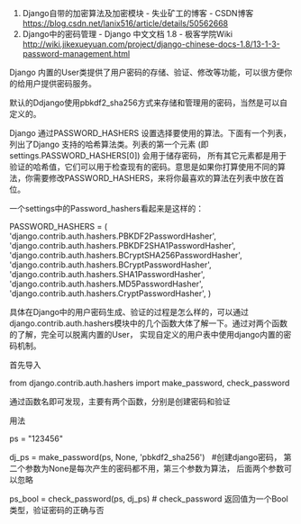 1. Django自带的加密算法及加密模块 - 失业矿工的博客 - CSDN博客 https://blog.csdn.net/lanix516/article/details/50562668
2. Django中的密码管理 - Django 中文文档 1.8 - 极客学院Wiki http://wiki.jikexueyuan.com/project/django-chinese-docs-1.8/13-1-3-password-management.html

Django 内置的User类提供了用户密码的存储、验证、修改等功能，可以很方便你的给用户提供密码服务。

默认的Ddjango使用pbkdf2_sha256方式来存储和管理用的密码，当然是可以自定义的。

Django 通过PASSWORD_HASHERS 设置选择要使用的算法。下面有一个列表，列出了Django 支持的哈希算法类。列表的第一个元素 (即settings.PASSWORD_HASHERS[0]) 会用于储存密码， 所有其它元素都是用于验证的哈希值，它们可以用于检查现有的密码。意思是如果你打算使用不同的算法，你需要修改PASSWORD_HASHERS，来将你最喜欢的算法在列表中放在首位。

一个settings中的Password_hashers看起来是这样的：

PASSWORD_HASHERS = (
    'django.contrib.auth.hashers.PBKDF2PasswordHasher',
    'django.contrib.auth.hashers.PBKDF2SHA1PasswordHasher',
    'django.contrib.auth.hashers.BCryptSHA256PasswordHasher',
    'django.contrib.auth.hashers.BCryptPasswordHasher',
    'django.contrib.auth.hashers.SHA1PasswordHasher',
    'django.contrib.auth.hashers.MD5PasswordHasher',
    'django.contrib.auth.hashers.CryptPasswordHasher',
)

具体在Django中的用户密码生成、验证的过程是怎么样的，可以通过django.contrib.auth.hashers模块中的几个函数大体了解一下。通过对两个函数的了解，完全可以脱离内置的User， 实现自定义的用户表中使用django内置的密码机制。

首先导入

from django.contrib.auth.hashers import make_password, check_password

通过函数名即可发现，主要有两个函数，分别是创建密码和验证

用法

ps = "123456"

dj_ps = make_password(ps, None, 'pbkdf2_sha256')   #创建django密码， 第二个参数为None是每次产生的密码都不用，第三个参数为算法， 后面两个参数可以忽略

ps_bool = check_password(ps, dj_ps) # check_password 返回值为一个Bool类型，验证密码的正确与否